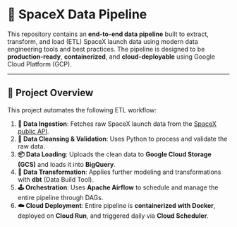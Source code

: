 # 🚀 SpaceX Data Pipeline

This repository contains an **end-to-end data pipeline** built to extract, transform, and load (ETL) SpaceX launch data using modern data engineering tools and best practices. The pipeline is designed to be **production-ready**, **containerized**, and **cloud-deployable** using Google Cloud Platform (GCP).

---

## 📌 Project Overview

This project automates the following ETL workflow:

1. **🔄 Data Ingestion**: Fetches raw SpaceX launch data from the [SpaceX public API](https://api.spacexdata.com/v4/launches).
2. **🧹 Data Cleansing & Validation**: Uses Python to process and validate the raw data.
3. **📦 Data Loading**: Uploads the clean data to **Google Cloud Storage (GCS)** and loads it into **BigQuery**.
4. **🔁 Data Transformation**: Applies further modeling and transformations with **dbt** (Data Build Tool).
5. **🕹️ Orchestration**: Uses **Apache Airflow** to schedule and manage the entire pipeline through DAGs.
6. **☁️ Cloud Deployment**: Entire pipeline is **containerized with Docker**, deployed on **Cloud Run**, and triggered daily via **Cloud Scheduler**.
